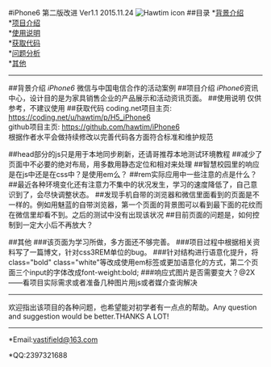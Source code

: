 #iPhone6  第二版改进 Ver1.1 2015.11.24
![Hawtim icon](/img/Small.jpg)
##目录
*[背景介绍](#背景介绍)<br>
*[项目介绍](#项目介绍)<br>
*[使用说明](#使用说明)<br>
*[获取代码](#获取代码)<br>
*[问题分析](#问题分析)<br>
*[其他](#其他)
- - -
<a name="背景介绍"></a>
##背景介绍
*iPhone6* 微信与中国电信合作的活动案例
<a name="项目介绍"></a>
##项目介绍
*iPhone6*资讯中心，设计目的是为家具销售企业的产品展示和活动资讯页面。
<a name="使用说明"></a>
##使用说明
仅供参考，不建议使用
<a name="获取代码"></a>
##获取代码
coding.net项目主页:
<https://coding.net/u/hawtim/p/H5_iPhone6><br>
github项目主页:
<https://github.com/hawtim/iPhone6>
<br>根据作者水平会做持续修改以完善代码各方面符合标准和维护规范
<a name="问题分析"></a>

##head部分的js只是用于本地同步刷新，还请哥推荐本地测试环境教程
##减少了页面中不必要的绝对布局，用多数用静态定位和相对来处理
##智慧校园里的响应是在js中还是在css中？是使用em么？
##rem实际应用中一些注意的点是什么？
##最近各种环境变化还有注意力不集中的状况发生，学习的速度降低了，自己意识到了，会尽快调整状态。
##发现手机自带的浏览器和微信里面看到的页面是不一样的。例如用魅蓝的自带浏览器，第一个页面的背景图可以看到最下面的花纹而在微信里却看不到。之后的测试中没有出现该状况
##目前页面的问题是，如何控制到一定大小后不再放大？

<a name="其他"></a>
##其他
###该页面为学习所做，多方面还不够完善。
###项目过程中根据相关资料写了一篇博文，针对css3REM单位的bug。
###针对结构进行语意化提升，将class="bold" class="white"等改成使用em标签或更加语意化的方式，第二个页面三个input的字体改成font-weight:bold;
###响应式图片是否需要变大？@2X——看项目实际需求或者准备几种图片用js或者媒介查询解决
****
欢迎指出该项目的各种问题，也希望能对初学者有一点点的帮助。Any question and suggestion would be better.THANKS A LOT!
****
*Email:<vastifield@163.com>

*QQ:2397321688

